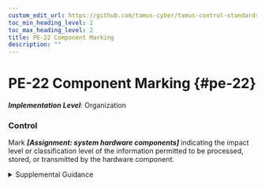 ```yaml
---
custom_edit_url: https://github.com/tamus-cyber/tamus-control-standards/tree/main/content/tamus.edu/TAMUS_profile.yaml
toc_min_heading_level: 2
toc_max_heading_level: 2
title: PE-22 Component Marking
description: ""
---
```


# PE-22 Component Marking {#pe-22}

_**Implementation Level**_: Organization

### Control

Mark <strong title="pe-22_odp"> <em>[Assignment: system hardware components]</em> </strong> indicating the impact level or classification level of the information permitted to be processed, stored, or transmitted by the hardware component.


<details><summary>Supplemental Guidance</summary>Hardware components that may require marking include input and output devices. Input devices include desktop and notebook computers, keyboards, tablets, and smart phones. Output devices include printers, monitors/video displays, facsimile machines, scanners, copiers, and audio devices. Permissions controlling output to the output devices are addressed in [AC-3](/catalog/ac/ac-03) or [AC-4](/catalog/ac/ac-04) . Components are marked to indicate the impact level or classification level of the system to which the devices are connected, or the impact level or classification level of the information permitted to be output. Security marking refers to the use of human-readable security attributes. Security labeling refers to the use of security attributes for internal system data structures. Security marking is generally not required for hardware components that process, store, or transmit information determined by organizations to be in the public domain or to be publicly releasable. However, organizations may require markings for hardware components that process, store, or transmit public information in order to indicate that such information is publicly releasable. Marking of system hardware components reflects applicable laws, executive orders, directives, policies, regulations, and standards.</details>
